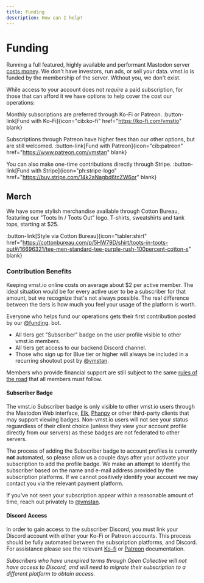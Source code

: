 ```yaml
---
title: Funding
description: How can I help?
---
```


# Funding

Running a full featured, highly available and performant Mastodon server [costs money](/funding/costs). We don't have investors, run ads, or sell your data.
vmst.io is funded by the membership of the server.
Without you, we don't exist.

While access to your account does not _require_ a paid subscription, for those that can afford it we have options to help cover the cost our operations:

Monthly subscriptions are preferred through Ko-Fi or Patreon.
:button-link[Fund with Ko-Fi]{icon="cib:ko-fi" href="https://ko-fi.com/vmstio" blank}

Subscriptions through Patreon have higher fees than our other options, but are still welcomed.
:button-link[Fund with Patreon]{icon="cib:patreon" href="https://www.patreon.com/vmstan" blank}

You can also make one-time contributions directly through Stripe.
:button-link[Fund with Stripe]{icon="ph:stripe-logo" href="https://buy.stripe.com/14k2aNagbd6tcZW6or" blank}

## Merch

We have some stylish merchandise available through Cotton Bureau, featuring our "Toots In / Toots Out" logo.
T-shirts, sweatshirts and tank tops, starting at $25.

:button-link[Style via Cotton Bureau]{icon="tabler:shirt" href="https://cottonbureau.com/p/5HW79D/shirt/toots-in-toots-out#/16696321/tee-men-standard-tee-purple-rush-100percent-cotton-s" blank}

### Contribution Benefits

Keeping vmst.io online costs on average about $2 per active member.
The ideal situation would be for every active user to be a subscriber for that amount, but we recognize that's not always possible.
The real difference between the tiers is how much you feel your usage of the platform is worth.

Everyone who helps fund our operations gets their first contribution posted by our <a rel="me" href="https://vmst.io/@funding">@funding</a>. bot.

* All tiers get "Subscriber" badge on the user profile visible to other vmst.io members.
* All tiers get access to our backend Discord channel.
* Those who sign up for Blue tier or higher will always be included in a recurring shoutout post by <a rel="me" href="https://vmst.io/@vmstan">@vmstan</a>.

Members who provide financial support are still subject to the same [rules of the road](/rules) that all members must follow.

#### Subscriber Badge

The vmst.io Subscriber badge is only visible to other vmst.io users through the Mastodon Web interface, [Elk](/clients/elk), [Phanpy](/clients/phanpy) or other third-party clients that may support viewing badges.
Non-vmst.io users will not see your status reguardless of their client choice (unless they view your account profile directly from our servers) as these badges are not federated to other servers.

The process of adding the Subscriber badge to account profiles is currently **not** automated, so please allow us a couple days after your activate your subscription to add the profile badge.
We make an attempt to identify the subscriber based on the name and e-mail address provided by the subscription platforms.
If we cannot positively identify your account we may contact you via the relevant payment platform.

If you've not seen your subscription appear within a reasonable amount of time, reach out privately to [@vmstan](https://vmst.io/@vmstan).

#### Discord Access

In order to gain access to the subscriber Discord, you must link your Discord account with either your Ko-Fi or Patreon accounts.
This process should be fully automated between the subscription platforms, and Discord.
For assistance please see the relevant [Ko-fi](https://help.ko-fi.com/hc/en-us/articles/8664701197073-How-do-I-join-a-Creator-s-Discord#how-do-i-join-a-creator-s-discord--0-0) or [Patreon](https://support.patreon.com/hc/en-us/articles/212052266-Getting-Discord-access) documentation.

_Subscribers who have unexpired terms through Open Collective will not have access to Discord, and will need to migrate their subscription to a different platform to obtain access._
